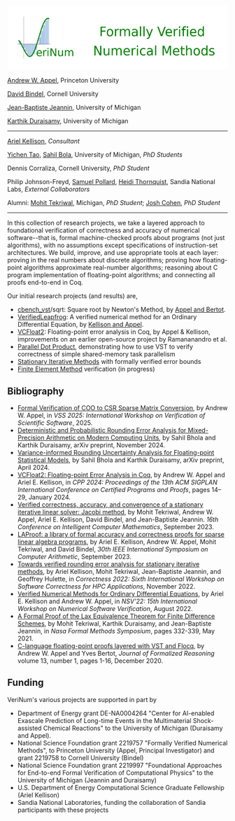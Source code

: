 ![VeriNum](logo_full.png)

[Andrew W. Appel](https://www.cs.princeton.edu/~appel/), Princeton University

[David Bindel](https://www.cs.cornell.edu/~bindel/), Cornell University

[Jean-Baptiste Jeannin](http://www-personal.umich.edu/~jeannin/), University of Michigan

[Karthik Duraisamy](https://aero.engin.umich.edu/people/duraisamy-karthik/), University of Michigan

--------------------------------------------------------

[Ariel Kellison](https://ak-2485.github.io/), _Consultant_

[Yichen Tao](https://www.linkedin.com/in/yichen-tao-196478286), [Sahil Bola](https://www.linkedin.com/in/bholasahil), University of Michigan, _PhD Students_

Dennis Corraliza, Cornell University, _PhD Student_

Philip Johnson-Freyd, [Samuel Pollard](https://sampollard.github.io/), [Heidi Thornquist](https://en.wikipedia.org/wiki/Heidi_Thornquist),  Sandia National Labs,  _External Collaborators_

Alumni:   [Mohit Tekriwal](https://mohittkr.github.io/), Michigan, _PhD Student_; [Josh Cohen](https://joscoh.github.io/),  _PhD Student_

----------------------------------------------------------------

In this collection of research projects, we take a layered approach to foundational verification
of correctness and accuracy of numerical software--that is,
formal machine-checked proofs about programs (not just algorithms),
with no assumptions except specifications of instruction-set
architectures.  We build, improve, and use appropriate tools at
each layer: proving in the real numbers about discrete
algorithms; proving how floating-point algorithms approximate
real-number algorithms; reasoning about C program implementation
of floating-point algorithms; and connecting all proofs end-to-end
in Coq.

Our initial research projects (and results) are,
- [cbench_vst](https://github.com/cverified/cbench-vst)/sqrt: Square root by Newton's Method, by [Appel and Bertot](https://doi.org/10.6092/issn.1972-5787/11442).
- [VerifiedLeapfrog](https://github.com/VeriNum/VerifiedLeapfrog): A verified numerical method for an Ordinary Differential Equation, by [Kellison and Appel](https://github.com/VeriNum/VerifiedLeapfrog/raw/main/Paper.pdf).
- [VCFloat2](vcfloat): Floating-point error analysis in Coq, by Appel & Kellison, improvements on an earlier open-source project by Ramananandro et al.
- [Parallel Dot Product](https://github.com/VeriNum/pardotprod), demonstrating how to use VST to verify correctness of simple shared-memory task parallelism
- [Stationary Iterative Methods](https://github.com/VeriNum/iterative_methods) with formally verified error bounds
- [Finite Element Method](https://bindel-group.github.io/simple_cfem/) verification (in progress)

## Bibliography

- [Formal Verification of COO to CSR Sparse Matrix Conversion](https://www.cs.princeton.edu/~appel/papers/coo-csr.pdf), by Andrew W. Appel, in _VSS 2025: International Workshop on Verification of Scientific Software_, 2025.
- [Deterministic and Probabilistic Rounding Error Analysis for Mixed-Precision Arithmetic on Modern Computing Units](https://doi.org/10.48550/arXiv.2411.18747), by Sahil Bhola and Karthik Duraisamy, arXiv preprint, November 2024.
- [Variance-informed Rounding Uncertainty Analysis for Floating-point Statistical Models](https://doi.org/10.48550/arXiv.2404.12556),  by Sahil Bhola and Karthik Duraisamy, arXiv preprint, April 2024.
- [VCFloat2: Floating-point Error Analysis in Coq](https://doi.org/10.1145/3636501.3636953), by Andrew W. Appel and Ariel E. Kellison, in _CPP 2024: Proceedings of the 13th ACM SIGPLAN International Conference on Certified Programs and Proofs_, pages 14–29, January 2024.
- [Verified correctness, accuracy, and convergence of a stationary iterative linear solver: Jacobi method](https://www.cs.princeton.edu/~appel/papers/jacobi.pdf), by Mohit Tekriwal, Andrew W. Appel, Ariel E. Kellison, David Bindel, and Jean-Baptiste Jeannin. _16th Conference on Intelligent Computer Mathematics_, September 2023.
- [LAProof: a library of formal accuracy and correctness proofs for sparse linear algebra programs](https://www.cs.princeton.edu/~appel/papers/LAProof.pdf), by Ariel E. Kellison, Andrew W. Appel, Mohit Tekriwal, and David Bindel, _30th IEEE International Symposium on Computer Arithmetic_, September 2023.
- [Towards verified rounding error analysis for stationary iterative methods](https://www.osti.gov/servlets/purl/2004333), by Ariel Kellison, Mohit Tekriwal, Jean-Baptiste Jeannin, and Geoffrey Hulette, in _Correctness 2022: Sixth International Workshop on Software Correctness for HPC Applications_, November 2022.
- [Verified Numerical Methods for Ordinary Differential Equations](https://github.com/VeriNum/VerifiedLeapfrog/raw/main/Paper.pdf), by Ariel E. Kellison and Andrew W. Appel, in _NSV'22: 15th International Workshop on Numerical Software Verification_, August 2022.
- [A Formal Proof of the Lax Equivalence Theorem for Finite Difference Schemes](https://doi.org/10.1007/978-3-030-76384-8_20), by Mohit Tekriwal, Karthik Duraisamy, and Jean-Baptiste Jeannin, in _Nasa Formal Methods Symposium_, pages 332-339, May 2021.
- [C-language floating-point proofs layered with VST and Flocq](https://doi.org/10.6092/issn.1972-5787/11442), by Andrew W. Appel and Yves Bertot, _Journal of Formalized Reasoning_ volume 13, number 1, pages 1-16, December 2020.

## Funding

VeriNum's various projects are supported in part by
- Department of Energy grant DE-NA0004264 "Center for AI-enabled Exascale Prediction of Long-time Events in the Multimaterial Shock-assisted Chemical Reactions" to the University of Michigan (Duraisamy and Appel).
- National Science Foundation grant 2219757 "Formally Verified Numerical Methods", to Princeton University (Appel, Principal Investigator) and grant 2219758 to Cornell University (Bindel)
- National Science Foundation grant 2219997 "Foundational Approaches for End-to-end Formal Verification of Computational Physics" to the University of Michigan (Jeannin and Duraisamy)
- U.S. Department of Energy Computational Science Graduate Fellowship (Ariel Kellison)
- Sandia National Laboratories, funding the collaboration of Sandia participants with these projects
